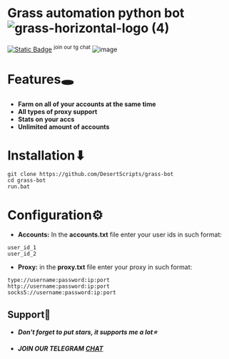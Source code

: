 # Grass automation python bot ![grass-horizontal-logo (4)](https://github.com/user-attachments/assets/f8b41de5-fc45-457a-b8ad-1c176b65e806)
[![Static Badge](https://img.shields.io/badge/Telegram-Channel-Link?style=for-the-badge&logo=Telegram&logoColor=white&logoSize=auto&color=blue)](https://t.me/+pB6j65Kv7cdjZmU0) <sup>join our tg chat</sup>
![image](https://github.com/user-attachments/assets/620a24fe-a94f-4fe1-9edd-bbca72eb8155)

# Features🕳
- **Farm on all of your accounts at the same time**
- **All types of proxy support**
- **Stats on your accs**
- **Unlimited amount of accounts**

# Installation⬇
```shell
git clone https://github.com/DesertScripts/grass-bot
cd grass-bot
run.bat
```

# Configuration⚙
- **Accounts:** In the **accounts.txt** file enter your user ids in such format:
```shell
user_id_1
user_id_2
```
- **Proxy:** in the **proxy.txt** file enter your proxy in such format:
```shell
type://username:password:ip:port
http://username:password:ip:port
socks5://username:password:ip:port
```

## Support🌟

- ***Don't forget to put stars, it supports me a lot⭐***

- ***JOIN OUR TELEGRAM [CHAT](https://t.me/+9j5RcKMfT5s4M2Q0)***

